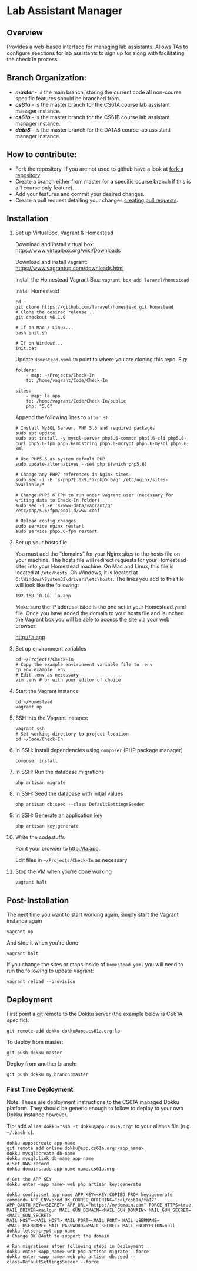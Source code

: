 Lab Assistant Manager
============

## Overview

Provides a web-based interface for managing lab assistants. Allows TAs to configure seections for lab assistants to sign up for along with facilitating the check in process.

## Branch Organization:
* ***master*** - is the main branch, storing the current code all non-course specific features should be branched from.
* ***cs61a*** - is the master branch for the CS61A course lab assistant manager instance.
* ***cs61b*** - is the master branch for the CS61B course lab assistant manager instance.
* ***data8*** - is the master branch for the DATA8 course lab assistant manager instance.

## How to contribute:
* Fork the repository. If you are not used to github have a look at [fork a repository](https://help.github.com/fork-a-repo)
* Create a branch either from master (or a specific course branch if this is a 1 course only feature).
* Add your features and commit your desired changes.
* Create a pull request detailing your changes [creating pull requests](https://help.github.com/articles/about-pull-requests/).

## Installation

1. Set up VirtualBox, Vagrant & Homestead

    Download and install virtual box:
    https://www.virtualbox.org/wiki/Downloads

    Download and install vagrant:
    https://www.vagrantup.com/downloads.html

    Install the Homestead Vagrant Box:
    `vagrant box add laravel/homestead`

    Install Homestead

    ```
    cd ~
    git clone https://github.com/laravel/homestead.git Homestead
    # Clone the desired release...
    git checkout v6.1.0

    # If on Mac / Linux...
    bash init.sh

    # If on Windows...
    init.bat
    ```

    Update `Homestead.yaml` to point to where you are cloning this repo. E.g:

    ```
    folders:
        - map: ~/Projects/Check-In
        to: /home/vagrant/Code/Check-In

    sites:
        - map: la.app
        to: /home/vagrant/Code/Check-In/public
        php: "5.6"
    ```

    Append the following lines to `after.sh`:

    ```
    # Install MySQL Server, PHP 5.6 and required packages
    sudo apt update
    sudo apt install -y mysql-server php5.6-common php5.6-cli php5.6-curl php5.6-fpm php5.6-mbstring php5.6-mcrypt php5.6-mysql php5.6-xml

    # Use PHP5.6 as system default PHP
    sudo update-alternatives --set php $(which php5.6)

    # Change any PHP7 references in Nginx sites
    sudo sed -i -E 's/php7[.0-9]*?/php5.6/g' /etc/nginx/sites-available/*

    # Change PHP5.6 FPM to run under vagrant user (necessary for writing data to Check-In folder)
    sudo sed -i -e 's/www-data/vagrant/g' /etc/php/5.6/fpm/pool.d/www.conf

    # Reload config changes
    sudo service nginx restart
    sudo service php5.6-fpm restart
    ```

2. Set up your hosts file

    You must add the "domains" for your Nginx sites to the hosts file on your machine. The hosts file will redirect requests for your Homestead sites into your Homestead machine. On Mac and Linux, this file is located at `/etc/hosts`. On Windows, it is located at `C:\Windows\System32\drivers\etc\hosts`. The lines you add to this file will look like the following:

    ```
    192.168.10.10  la.app
    ```

    Make sure the IP address listed is the one set in your Homestead.yaml file. Once you have added the domain to your hosts file and launched the Vagrant box you will be able to access the site via your web browser:

    http://la.app

3. Set up environment variables

    ```
    cd ~/Projects/Check-In
    # Copy the example environment variable file to .env
    cp env.example .env
    # Edit .env as necessary
    vim .env # or with your editor of choice
    ```

4. Start the Vagrant instance

    ```
    cd ~/Homestead
    vagrant up
    ```

5. SSH into the Vagrant instance

    ```
    vagrant ssh
    # Set working directory to project location
    cd ~/Code/Check-In
    ```

6. In SSH: Install dependencies using `composer` (PHP package manager)

    ```
    composer install
    ```

7. In SSH: Run the database migrations

    ```
    php artisan migrate
    ```

8. In SSH: Seed the database with initial values

    ```
    php artisan db:seed --class DefaultSettingsSeeder
    ```

9. In SSH: Generate an application key

    ```
    php artisan key:generate
    ```

10. Write the codestuffs

    Point your browser to http://la.app.

    Edit files in `~/Projects/Check-In` as necessary

11. Stop the VM when you're done working

    ```
    vagrant halt
    ```

## Post-Installation

The next time you want to start working again, simply start the Vagrant instance again

```
vagrant up
```

And stop it when you're done

```
vagrant halt
```

If you change the sites or maps inside of `Homestead.yaml` you will need to run the following to update Vagrant:
```
vagrant reload --provision
```

## Deployment

First point a git remote to the Dokku server (the example below is CS61A specific):

    git remote add dokku dokku@app.cs61a.org:la

To deploy from master:

    git push dokku master

Deploy from another branch:

    git push dokku my_branch:master


### First Time Deployment

Note: These are deployment instructions to the CS61A managed Dokku platform. They should be generic enough to follow to deploy to your own Dokku instance however.

Tip:  add `alias dokku="ssh -t dokku@app.cs61a.org"` to your aliases file (e.g. `~/.bashrc`).

    dokku apps:create app-name
    git remote add online dokku@app.cs61a.org:<app_name>
    dokku mysql:create db-name
    dokku mysql:link db-name app-name
    # Set DNS record
    dokku domains:add app-name name.cs61a.org

    # Get the APP KEY
    dokku enter <app_name> web php artisan key:generate

    dokku config:set app-name APP_KEY=<KEY COPIED FROM key:generate command> APP_ENV=prod OK_COURSE_OFFERING="cal/cs61a/fa17" APP_OAUTH_KEY=<SECRET> APP_URL="https://mydomain.com" FORCE_HTTPS=true MAIL_DRIVER=mailgun MAIL_GUN_DOMAIN=<MAIL_GUN_DOMAIN> MAIL_GUN_SECRET=<MAIL_GUN_SECRET>
    MAIL_HOST=<MAIL_HOST> MAIL_PORT=<MAIL_PORT> MAIL_USERNAME=<MAIL_USERNAME> MAIL_PASSWORD=<MAIL_SECRET> MAIL_ENCRYPTION=null
    dokku letsencrypt app-name
    # Change OK OAuth to support the domain

    # Run migrations after following steps in Deployment
    dokku enter <app_name> web php artisan migrate --force
    dokku enter <app_name> web php artisan db:seed --class=DefaultSettingsSeeder --force
